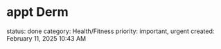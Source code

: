 # appt Derm

status: done
category: Health/Fitness
priority: important, urgent
created: February 11, 2025 10:43 AM